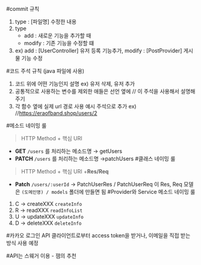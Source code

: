 #commit 규칙
1. type : [파일명] 수정한 내용
2. type
   - add : 새로운 기능을 추가할 때
   - modify : 기존 기능을 수정할 떄
3. ex) add : [UserController] 유저 등록 기능추가, modify : [PostProvider] 게시물 기능 수정


#코드 주석 규칙 (java 파일에 사용)
1. 코드 위에 어떤 기능인지 설명  ex) 유저 삭제, 유저 추가
2. 공통적으로 사용하는 변수를 제외한 애들은 선언 옆에  // 이 주석을 사용해서 설명해주기
3. 각 함수 옆에 실제 url 경로 사용 예시 주석으로 추가 ex) //https://eraofband.shop/users/2


#메소드 네이밍 룰
> HTTP Method + 핵심 URI
- **GET** `/users` 를 처리하는 메소드명 → getUsers
- **PATCH** `/users` 를 처리하는 메소드명 →patchUsers
  #클래스 네이밍 룰
> HTTP Method + 핵심 URI +**Res/Req**
- **Patch** `/users/:userId` → PatchUserRes / PatchUserReq
  이 Res, Req 모델은 `(도메인명) / models` 폴더에 만들면 됨
  #Provider와 Service 메소드 네이밍 룰
1. C → createXXX `createInfo`
2. R → readXXX `readInfoList`
3. U → updateXXX `updateInfo`
4. D → deleteXXX `deleteInfo`


#카카오 로그인 API
클라이언트로부터 access token을 받거나, 이메일을 직접 받는 방식 사용 예정


#API는 스웨거 이용 - 잼의 추천